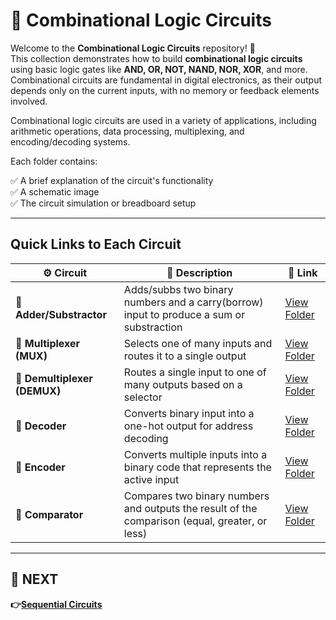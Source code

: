 # 🔌 Combinational Logic Circuits

Welcome to the **Combinational Logic Circuits** repository! 🎉  
This collection demonstrates how to build **combinational logic circuits** using basic logic gates like **AND, OR, NOT, NAND, NOR, XOR**, and more. Combinational circuits are fundamental in digital electronics, as their output depends only on the current inputs, with no memory or feedback elements involved.

Combinational logic circuits are used in a variety of applications, including arithmetic operations, data processing, multiplexing, and encoding/decoding systems.

Each folder contains:

✅ A brief explanation of the circuit's functionality  
✅ A schematic image  
✅ The circuit simulation or breadboard setup  

---

## Quick Links to Each Circuit

| ⚙️ Circuit                      | 📜 Description                                                                     | 🔗 Link                                              |
|----------------------------------|-----------------------------------------------------------------------------------|-----------------------------------------------------|
| **🔲 Adder/Substractor**                | Adds/subbs two binary numbers and a carry(borrow) input to produce a sum or substraction       | [View Folder](./+_-/)                        |
| **🔲 Multiplexer (MUX)**         | Selects one of many inputs and routes it to a single output                        | [View Folder](./MUX/)                       |
| **🔲 Demultiplexer (DEMUX)**     | Routes a single input to one of many outputs based on a selector                   | [View Folder](./DEMUX/)                     |
| **🔲 Decoder**                   | Converts binary input into a one-hot output for address decoding                   | [View Folder](./Decoder/)                           |
| **🔲 Encoder**                   | Converts multiple inputs into a binary code that represents the active input       | [View Folder](./Encoder/)                           |
| **🔲 Comparator**                | Compares two binary numbers and outputs the result of the comparison (equal, greater, or less) | [View Folder](./Comparator/)                        |



---

## 🔹 NEXT  
**👉[Sequential Circuits](../Sequential_Circuit)**

